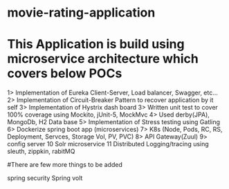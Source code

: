 # movie-rating-application
# This Application is build using microservice architecture which covers below POCs

1> Implementation of Eureka Client-Server, Load balancer, Swagger, etc...
2> Implementation of Circuit-Breaker Pattern to recover application by it self 
3> Implementation of Hystrix dash board
3> Written unit test to cover 100% coverage using Mockito, jUnit-5, MockMvc
4> Used derby(JPA), MongoDb, H2 Data base
5> Implementation of Stress testing using Gatling 
6> Dockerize spring boot app (microservices)
7> K8s (Node, Pods, RC, RS, Deployment, Servces, Storage Vol, PV, PVC)
8> API Gateway(Zuul)
9> config server
10 Solr microservice
11 Distributed Logging/tracing using sleuth, zippkin, rabitMQ



#There are few more things to be added

spring security
Spring volt
